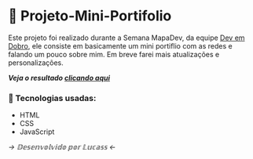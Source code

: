 # 📄 Projeto-Mini-Portifolio
 Este projeto foi realizado durante a Semana MapaDev, da equipe [Dev em Dobro](https://github.com/devemdobro), ele consiste em basicamente um mini portiflio com as redes e falando um pouco sobre mim. Em breve farei mais atualizações e personalizações.

 _**Veja o resultado [clicando aqui](https://lucass-vinicius.github.io/Projeto-Mini-Portfolio/)**_
 
 ### 🚀 Tecnologias usadas:
* HTML
* CSS
* JavaScript

_→ 𝔻𝕖𝕤𝕖𝕟𝕧𝕠𝕝𝕧𝕚𝕕𝕠 𝕡𝕠𝕣 𝕃𝕦𝕔𝕒𝕤𝕤 ←_
